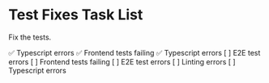 # Test Fixes Task List

Fix the tests.

✅ Typescript errors
✅ Frontend tests failing
✅ Typescript errors
[ ] E2E test errors
[ ] Frontend tests failing
[ ] E2E test errors
[ ] Linting errors
[ ] Typescript errors
